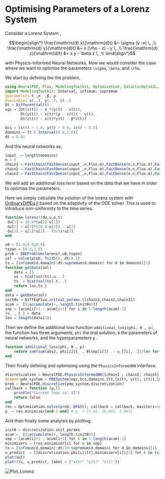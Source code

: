# Optimising Parameters of a Lorenz System

Consider a Lorenz System ,

```math
\begin{align*}
    \frac{\mathrm{d} x}{\mathrm{d}t} &= \sigma (y -x) \, ,\\
    \frac{\mathrm{d} y}{\mathrm{d}t} &= x (\rho - z) - y \, ,\\
    \frac{\mathrm{d} z}{\mathrm{d}t} &= x y - \beta z \, ,\\
\end{align*}
```

with Physics-Informed Neural Networks. Now we would consider the case where we want to optimise the parameters `\sigma`, `\beta`, and `\rho`.

We start by defining the the problem,

```julia
using NeuralPDE, Flux, ModelingToolkit, Optimization, GalacticOptimJL, DiffEqFlux, OrdinaryDiffEq, Plots
import ModelingToolkit: Interval, infimum, supremum
@parameters t ,σ_ ,β, ρ
@variables x(..), y(..), z(..)
Dt = Differential(t)
eqs = [Dt(x(t)) ~ σ_*(y(t) - x(t)),
       Dt(y(t)) ~ x(t)*(ρ - z(t)) - y(t),
       Dt(z(t)) ~ x(t)*y(t) - β*z(t)]

bcs = [x(0) ~ 1.0, y(0) ~ 0.0, z(0) ~ 0.0]
domains = [t ∈ Interval(0.0,1.0)]
dt = 0.01
```

And the neural networks as,

```julia
input_ = length(domains)
n = 8
chain1 = FastChain(FastDense(input_,n,Flux.σ),FastDense(n,n,Flux.σ),FastDense(n,n,Flux.σ),FastDense(n,1))
chain2 = FastChain(FastDense(input_,n,Flux.σ),FastDense(n,n,Flux.σ),FastDense(n,n,Flux.σ),FastDense(n,1))
chain3 = FastChain(FastDense(input_,n,Flux.σ),FastDense(n,n,Flux.σ),FastDense(n,n,Flux.σ),FastDense(n,1))
```

We will add an additional loss term based on the data that we have in order to optimise the parameters.

Here we simply calculate the solution of the lorenz system with [OrdinaryDiffEq.jl](https://diffeq.sciml.ai/v1.10/tutorials/ode_example.html#In-Place-Updates-1) based on the adaptivity of the ODE solver. This is used to introduce non-uniformity to the time series.

```julia
function lorenz!(du,u,p,t)
 du[1] = 10.0*(u[2]-u[1])
 du[2] = u[1]*(28.0-u[3]) - u[2]
 du[3] = u[1]*u[2] - (8/3)*u[3]
end

u0 = [1.0;0.0;0.0]
tspan = (0.0,1.0)
prob = ODEProblem(lorenz!,u0,tspan)
sol = solve(prob, Tsit5(), dt=0.1)
ts = [infimum(d.domain):dt:supremum(d.domain) for d in domains][1]
function getData(sol)
    data = []
    us = hcat(sol(ts).u...)
    ts_ = hcat(sol(ts).t...)
    return [us,ts_]
end
data = getData(sol)
initθs = DiffEqFlux.initial_params.([chain1,chain2,chain3])
acum =  [0;accumulate(+, length.(initθs))]
sep = [acum[i]+1 : acum[i+1] for i in 1:length(acum)-1]
(u_ , t_) = data
len = length(data[2])
```

Then we define the additional loss funciton `additional_loss(phi, θ , p)`, the function has three arguments, `phi` the trial solution, `θ` the parameters of neural networks, and the hyperparameters `p` .

```julia
function additional_loss(phi, θ , p)
    return sum(sum(abs2, phi[i](t_ , θ[sep[i]]) .- u_[[i], :])/len for i in 1:1:3)
end
```

Then finally defining and optimising using the `PhysicsInformedNN` interface.

```julia
discretization = NeuralPDE.PhysicsInformedNN([chain1 , chain2, chain3],NeuralPDE.GridTraining(dt), param_estim=true, additional_loss=additional_loss)
@named pde_system = PDESystem(eqs,bcs,domains,[t],[x(t), y(t), z(t)],[σ_, ρ, β], defaults=Dict([p .=> 1.0 for p in [σ_, ρ, β]]))
prob = NeuralPDE.discretize(pde_system,discretization)
callback = function (p,l)
    println("Current loss is: $l")
    return false
end
res = Optimization.solve(prob, BFGS(); callback = callback, maxiters=5000)
p_ = res.minimizer[end-2:end] # p_ = [9.93, 28.002, 2.667]
```

And then finally some analyisis by plotting.

```julia
initθ = discretization.init_params
acum =  [0;accumulate(+, length.(initθ))]
sep = [acum[i]+1 : acum[i+1] for i in 1:length(acum)-1]
minimizers = [res.minimizer[s] for s in sep]
ts = [infimum(d.domain):dt/10:supremum(d.domain) for d in domains][1]
u_predict  = [[discretization.phi[i]([t],minimizers[i])[1] for t in ts] for i in 1:3]
plot(sol)
plot!(ts, u_predict, label = ["x(t)" "y(t)" "z(t)"])
```

![Plot_Lorenz](https://user-images.githubusercontent.com/12683885/110944192-2ae05f00-834d-11eb-910b-f5c06d22ec8a.png)

